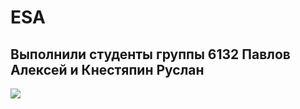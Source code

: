 <h1>ESA</h1>
<h2>Выполнили студенты группы 6132 Павлов Алексей и Кнестяпин Руслан</h2>

![](kiss.gif)